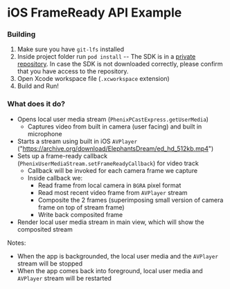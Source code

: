 # iOS FrameReady API Example

### Building ###
1) Make sure you have `git-lfs` installed
2) Inside project folder run `pod install`
-- The SDK is in a [private repository](https://github.com/PhenixRTS/iOSSDK). In case the SDK is not downloaded correctly, please confirm that you have access to the repository.
3) Open Xcode workspace file (`.xcworkspace` extension)
4) Build and Run!

### What does it do? ###
* Opens local user media stream (`PhenixPCastExpress.getUserMedia`)
  * Captures video from built in camera (user facing) and built in microphone
* Starts a stream using built in iOS `AVPlayer` ("https://archive.org/download/ElephantsDream/ed_hd_512kb.mp4")
* Sets up a frame-ready callback (`PhenixUserMediaStream.setFrameReadyCallback`) for video track
  * Callback will be invoked for each camera frame we capture
  * Inside callback we:
    * Read frame from local camera in `BGRA` pixel format
    * Read most recent video frame from `AVPlayer` stream
    * Composite the 2 frames (superimposing small version of camera frame on top of stream frame)
    * Write back composited frame
* Render local user media stream in main view, which will show the composited stream

Notes:
* When the app is backgrounded, the local user media and the `AVPlayer` stream will be stopped
* When the app comes back into foreground, local user media and `AVPlayer` stream will be restarted
